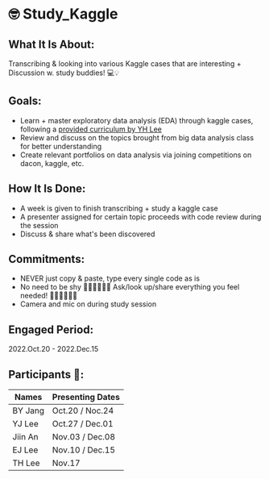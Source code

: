 # 🤓 Study_Kaggle
## What It Is About:
Transcribing &amp; looking into various Kaggle cases that are interesting + Discussion w. study buddies! 💻💡

## Goals:
+ Learn + master exploratory data analysis (EDA) through kaggle cases, following a [provided curriculum by YH Lee](https://goodday-lab.tistory.com/4)
+ Review and discuss on the topics brought from big data analysis class for better understanding
+ Create relevant portfolios on data analysis via joining competitions on dacon, kaggle, etc.

## How It Is Done:
+ A week is given to finish transcribing + study a kaggle case
+ A presenter assigned for certain topic proceeds with code review during the session
+ Discuss & share what's been discovered

## Commitments:
+ NEVER just copy & paste, type every single code as is
+ No need to be shy 🙅🏼‍♀️🙅🏼‍♂️ Ask/look up/share everything you feel needed! 🙆🏼‍♀️🙆🏼‍♂️
+ Camera and mic on during study session

## Engaged Period:
2022.Oct.20 - 2022.Dec.15

## Participants 💙:
|        Names        |  Presenting Dates   |
|---------------------|---------------------|
|BY Jang              |Oct.20 / Noc.24      |
|YJ Lee               |Oct.27 / Dec.01      |
|Jiin An              |Nov.03 / Dec.08      |
|EJ Lee               |Nov.10 / Dec.15      |
|TH Lee               |Nov.17               |
